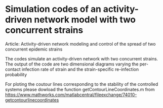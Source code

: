 # Simulation codes of an activity-driven network model with two concurrent strains

Article: Activity-driven network modeling and control of the spread of two concurrent epidemic strains

The codes simulate an activity-driven network with two concurrent strains. The output of the code are two dimensional diagrams varying the per-contact infection rate of strain and the strain-specific re-infection probability

For ploting the coutour lines corresponding to the stability of the controlled systems please dowload the function getContourLineCoordinates.m from https://www.mathworks.com/matlabcentral/fileexchange/74010-getcontourlinecoordinates
